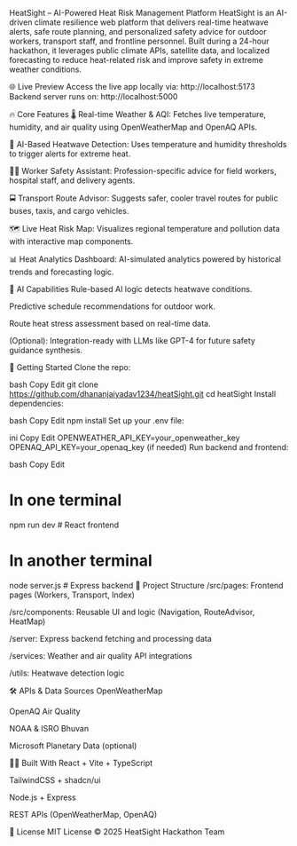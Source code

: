 HeatSight – AI-Powered Heat Risk Management Platform
HeatSight is an AI-driven climate resilience web platform that delivers real-time heatwave alerts, safe route planning, and personalized safety advice for outdoor workers, transport staff, and frontline personnel. Built during a 24-hour hackathon, it leverages public climate APIs, satellite data, and localized forecasting to reduce heat-related risk and improve safety in extreme weather conditions.

🌐 Live Preview
Access the live app locally via: http://localhost:5173
Backend server runs on: http://localhost:5000

🔥 Core Features
🌡️ Real-time Weather & AQI: Fetches live temperature, humidity, and air quality using OpenWeatherMap and OpenAQ APIs.

🚨 AI-Based Heatwave Detection: Uses temperature and humidity thresholds to trigger alerts for extreme heat.

👷‍♂️ Worker Safety Assistant: Profession-specific advice for field workers, hospital staff, and delivery agents.

🚍 Transport Route Advisor: Suggests safer, cooler travel routes for public buses, taxis, and cargo vehicles.

🗺️ Live Heat Risk Map: Visualizes regional temperature and pollution data with interactive map components.

📊 Heat Analytics Dashboard: AI-simulated analytics powered by historical trends and forecasting logic.

🧠 AI Capabilities
Rule-based AI logic detects heatwave conditions.

Predictive schedule recommendations for outdoor work.

Route heat stress assessment based on real-time data.

(Optional): Integration-ready with LLMs like GPT-4 for future safety guidance synthesis.

🚀 Getting Started
Clone the repo:

bash
Copy
Edit
git clone https://github.com/dhananjaiyadav1234/heatSight.git
cd heatSight
Install dependencies:

bash
Copy
Edit
npm install
Set up your .env file:

ini
Copy
Edit
OPENWEATHER_API_KEY=your_openweather_key
OPENAQ_API_KEY=your_openaq_key (if needed)
Run backend and frontend:

bash
Copy
Edit
# In one terminal
npm run dev     # React frontend

# In another terminal
node server.js  # Express backend
📁 Project Structure
/src/pages: Frontend pages (Workers, Transport, Index)

/src/components: Reusable UI and logic (Navigation, RouteAdvisor, HeatMap)

/server: Express backend fetching and processing data

/services: Weather and air quality API integrations

/utils: Heatwave detection logic

🛠️ APIs & Data Sources
OpenWeatherMap

OpenAQ Air Quality

NOAA & ISRO Bhuvan

Microsoft Planetary Data (optional)

👨‍💻 Built With
React + Vite + TypeScript

TailwindCSS + shadcn/ui

Node.js + Express

REST APIs (OpenWeatherMap, OpenAQ)

📄 License
MIT License © 2025 HeatSight Hackathon Team
